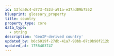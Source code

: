 ```yaml
---
id: 13fda0c4-d773-452d-a91a-e37ad09b7552
blueprint: glossary_property
title: country
property_type: core
data_type:
  - string
description: 'GeoIP-derived country'
updated_by: b6c6019f-27db-41a7-98bb-07c9b90f212b
updated_at: 1756403747
---
```

